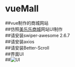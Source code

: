 # vueMall
##vue制作的商城网站<br>
##仿照[美乐乐商城](http://m.meilele.com/)网站UI制作<br>
##请安装swiper-awesome 2.6.7<br>
##请安装axios<br>
##请安装Better-Scroll<br>
##界面UI<br>
##![UI](https://i.loli.net/2019/03/31/5ca0639fd35c9.png)